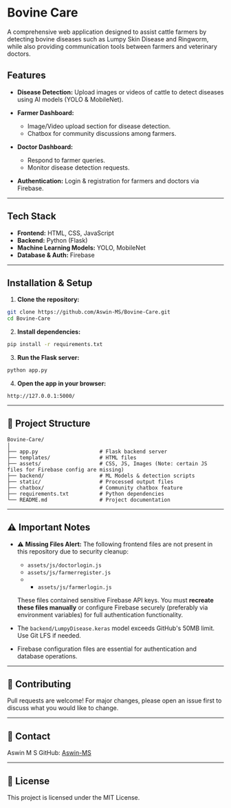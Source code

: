 # Bovine Care

A comprehensive web application designed to assist cattle farmers by detecting bovine diseases such as Lumpy Skin Disease and Ringworm, while also providing communication tools between farmers and veterinary doctors.

##  Features

* **Disease Detection:**
  Upload images or videos of cattle to detect diseases using AI models (YOLO & MobileNet).

* **Farmer Dashboard:**

  * Image/Video upload section for disease detection.
  * Chatbox for community discussions among farmers.

* **Doctor Dashboard:**

  * Respond to farmer queries.
  * Monitor disease detection requests.

* **Authentication:**
  Login & registration for farmers and doctors via Firebase.

---

##  Tech Stack

* **Frontend:** HTML, CSS, JavaScript
* **Backend:** Python (Flask)
* **Machine Learning Models:** YOLO, MobileNet
* **Database & Auth:** Firebase

---

##  Installation & Setup

1. **Clone the repository:**

```bash
git clone https://github.com/Aswin-MS/Bovine-Care.git
cd Bovine-Care
```

2. **Install dependencies:**

```bash
pip install -r requirements.txt
```

3. **Run the Flask server:**

```bash
python app.py
```

4. **Open the app in your browser:**

```
http://127.0.0.1:5000/
```

---

## 📂 Project Structure

```
Bovine-Care/
│
├── app.py                    # Flask backend server
├── templates/                # HTML files
├── assets/                   # CSS, JS, Images (Note: certain JS files for Firebase config are missing)
├── backend/                  # ML Models & detection scripts
├── static/                   # Processed output files
├── chatbox/                  # Community chatbox feature
├── requirements.txt          # Python dependencies
└── README.md                 # Project documentation
```

---

## ⚠️ Important Notes

* ⚠️ **Missing Files Alert:**
  The following frontend files are not present in this repository due to security cleanup:

  * `assets/js/doctorlogin.js`
  * `assets/js/farmerregister.js`
  * * `assets/js/farmerlogin.js`

  These files contained sensitive Firebase API keys.
  You must **recreate these files manually** or configure Firebase securely (preferably via environment variables) for full authentication functionality.

* The `backend/LumpyDisease.keras` model exceeds GitHub's 50MB limit. Use Git LFS if needed.

* Firebase configuration files are essential for authentication and database operations.

---

## 🤝 Contributing

Pull requests are welcome! For major changes, please open an issue first to discuss what you would like to change.

---

## 📧 Contact

Aswin M S
GitHub: [Aswin-MS](https://github.com/Aswin-MS)

---

## 📝 License

This project is licensed under the MIT License.
